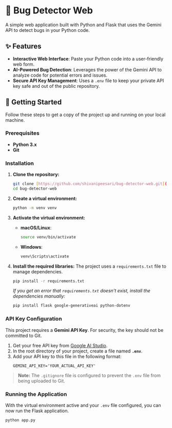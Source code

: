 # 🐞 Bug Detector Web

A simple web application built with Python and Flask that uses the Gemini API to detect bugs in your Python code.

## ✨ Features

* **Interactive Web Interface**: Paste your Python code into a user-friendly web form.
* **AI-Powered Bug Detection**: Leverages the power of the Gemini API to analyze code for potential errors and issues.
* **Secure API Key Management**: Uses a `.env` file to keep your private API key safe and out of the public repository.

## 🚀 Getting Started

Follow these steps to get a copy of the project up and running on your local machine.

### **Prerequisites**

* **Python 3.x**
* **Git**

### **Installation**

1.  **Clone the repository:**
    ```bash
    git clone [https://github.com/shivanipeesari/bug-detector-web.git](https://github.com/shivanipeesari/bug-detector-web.git)
    cd bug-detector-web
    ```

2.  **Create a virtual environment:**
    ```bash
    python -m venv venv
    ```

3.  **Activate the virtual environment:**
    * **macOS/Linux**:
        ```bash
        source venv/bin/activate
        ```
    * **Windows**:
        ```bash
        venv\Scripts\activate
        ```

4.  **Install the required libraries:**
    The project uses a `requirements.txt` file to manage dependencies.
    ```bash
    pip install -r requirements.txt
    ```
    *If you get an error that `requirements.txt` doesn't exist, install the dependencies manually:*
    ```bash
    pip install flask google-generativeai python-dotenv
    ```

### **API Key Configuration**

This project requires a **Gemini API Key**. For security, the key should not be committed to Git.

1.  Get your free API key from [Google AI Studio](https://ai.google.dev/).
2.  In the root directory of your project, create a file named **`.env`**.
3.  Add your API key to this file in the following format:
    ```
    GEMINI_API_KEY='YOUR_ACTUAL_API_KEY'
    ```

> **Note:** The `.gitignore` file is configured to prevent the `.env` file from being uploaded to Git.

### **Running the Application**

With the virtual environment active and your `.env` file configured, you can now run the Flask application.

```bash
python app.py
